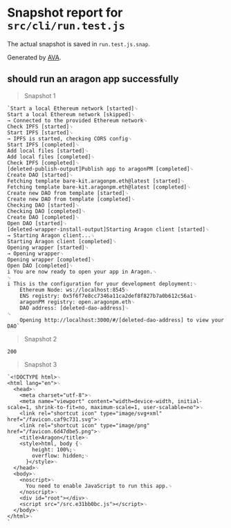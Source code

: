 # Snapshot report for `src/cli/run.test.js`

The actual snapshot is saved in `run.test.js.snap`.

Generated by [AVA](https://ava.li).

## should run an aragon app successfully

> Snapshot 1

    `Start a local Ethereum network [started]␊
    Start a local Ethereum network [skipped]␊
    → Connected to the provided Ethereum network␊
    Check IPFS [started]␊
    Start IPFS [started]␊
    → IPFS is started, checking CORS config␊
    Start IPFS [completed]␊
    Add local files [started]␊
    Add local files [completed]␊
    Check IPFS [completed]␊
    [deleted-publish-output]Publish app to aragonPM [completed]␊
    Create DAO [started]␊
    Fetching template bare-kit.aragonpm.eth@latest [started]␊
    Fetching template bare-kit.aragonpm.eth@latest [completed]␊
    Create new DAO from template [started]␊
    Create new DAO from template [completed]␊
    Checking DAO [started]␊
    Checking DAO [completed]␊
    Create DAO [completed]␊
    Open DAO [started]␊
    [deleted-wrapper-install-output]Starting Aragon client [started]␊
    → Starting Aragon client...␊
    Starting Aragon client [completed]␊
    Opening wrapper [started]␊
    → Opening wrapper␊
    Opening wrapper [completed]␊
    Open DAO [completed]␊
    i You are now ready to open your app in Aragon.␊
    ␊
    i This is the configuration for your development deployment:␊
        Ethereum Node: ws://localhost:8545␊
        ENS registry: 0x5f6f7e8cc7346a11ca2def8f827b7a0b612c56a1␊
        aragonPM registry: open.aragonpm.eth␊
        DAO address: [deleted-dao-address]␊
    ␊
        Opening http://localhost:3000/#/[deleted-dao-address] to view your DAO`

> Snapshot 2

    200

> Snapshot 3

    `<!DOCTYPE html>␊
    <html lang="en">␊
      <head>␊
        <meta charset="utf-8">␊
        <meta name="viewport" content="width=device-width, initial-scale=1, shrink-to-fit=no, maximum-scale=1, user-scalable=no">␊
        <link rel="shortcut icon" type="image/svg+xml" href="/favicon.caf9c731.svg">␊
        <link rel="shortcut icon" type="image/png" href="/favicon.6d47dbe5.png">␊
        <title>Aragon</title>␊
        <style>html, body {␊
            height: 100%;␊
            overflow: hidden;␊
          }</style>␊
      </head>␊
      <body>␊
        <noscript>␊
          You need to enable JavaScript to run this app.␊
        </noscript>␊
        <div id="root"></div>␊
        <script src="/src.e31bb0bc.js"></script>␊
      </body>␊
    </html>␊
    `

